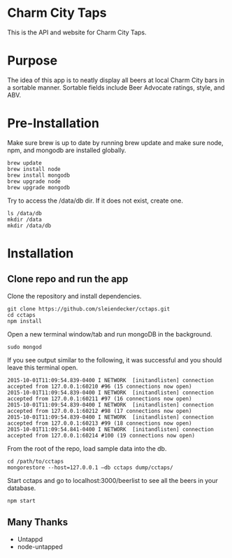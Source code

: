 # Charm City Taps
This is the API and website for Charm City Taps.

# Purpose 
The idea of this app is to neatly display all beers at local Charm City bars in a sortable manner. 
Sortable fields include Beer Advocate ratings, style, and ABV.


# Pre-Installation
Make sure brew is up to date by running brew update and make sure node, npm, and mongodb are installed globally.
```unix
brew update
brew install node
brew install mongodb
brew upgrade node
brew upgrade mongodb
``` 

Try to access the /data/db dir. If it does not exist, create one.
 ```unix
 ls /data/db
 mkdir /data 
 mkdir /data/db
 ```

# Installation

## Clone repo and run the app
Clone the repository and install dependencies.
```unix
git clone https://github.com/sleiendecker/cctaps.git
cd cctaps
npm install
```
Open a new terminal window/tab and run mongoDB in the background.
```unix
sudo mongod
```

If you see output similar to the following, it was successful and you should leave this terminal open.
```unix
2015-10-01T11:09:54.839-0400 I NETWORK  [initandlisten] connection accepted from 127.0.0.1:60210 #96 (15 connections now open)
2015-10-01T11:09:54.839-0400 I NETWORK  [initandlisten] connection accepted from 127.0.0.1:60211 #97 (16 connections now open)
2015-10-01T11:09:54.839-0400 I NETWORK  [initandlisten] connection accepted from 127.0.0.1:60212 #98 (17 connections now open)
2015-10-01T11:09:54.839-0400 I NETWORK  [initandlisten] connection accepted from 127.0.0.1:60213 #99 (18 connections now open)
2015-10-01T11:09:54.841-0400 I NETWORK  [initandlisten] connection accepted from 127.0.0.1:60214 #100 (19 connections now open)
```

From the root of the repo, load sample data into the db.
```unix
cd /path/to/cctaps
mongorestore --host=127.0.0.1 —db cctaps dump/cctaps/
```
Start cctaps and go to localhost:3000/beerlist to see all the beers in your database.
```unix
npm start
```


## Many Thanks
* Untappd
* node-untapped
